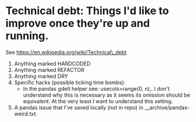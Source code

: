 # Technical debt: Things I'd like to improve once they're up and running.

See https://en.wikipedia.org/wiki/Technical\_debt

1. Anything marked HARDCODED
1. Anything marked REFACTOR
1. Anything marked DRY
1. Specific hacks (possible ticking time bombs):
   - In the pandas gdelt helper see: usecols=range(0, n),. I don't understand why this is
necessary as it seems its omission should be equivalent. At the very least I want to understand this setting.
1. A pandas issue that I've saved locally (not in repo) in __archive/pandas-weird.txt.

